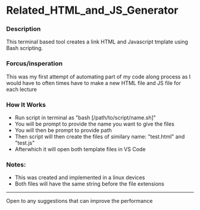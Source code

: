 # Related_HTML_and_JS_Generator

<h3><b>Description</b></h3>

<p>This terminal based tool creates a link HTML and Javascript tmplate using Bash scripting.</p>

<h3><b>Forcus/insperation</b></h3>

<p>This was my first attempt of automating part of my code along process as I would have to often times have to make a new HTML file and JS file for each lecture</p>

<h3><b>How It Works</b></h3>

<ul>
  <li>Run script in terminal as "bash [/path/to/script/name.sh]"</li>
  <li>You will be prompt to provide the name you want to give the files</i>
  <li>You will then be prompt to provide path</li>
  <li>Then script will then create the files of similary name:  "test.html" and "test.js"</li>
  <li>Afterwhich it will open both template files in VS Code</li>
</ul>

<h3>Notes:</h3>
<ul>
  <li>This was created and implemented in a linux devices</li>
  <li>Both files will have the same string before the file extensions</li>
</ul>

<hr>

<footer>Open to any suggestions that can improve the performance</footer>
